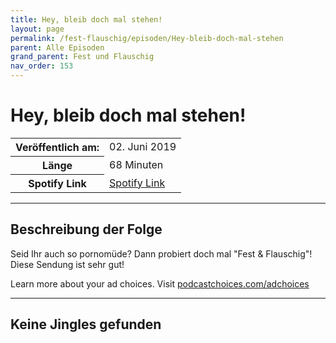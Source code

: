 ```yaml
---
title: Hey, bleib doch mal stehen!
layout: page
permalink: /fest-flauschig/episoden/Hey-bleib-doch-mal-stehen
parent: Alle Episoden
grand_parent: Fest und Flauschig
nav_order: 153
---
```


# Hey, bleib doch mal stehen!
<table class="resp-table dcf-table dcf-table-responsive dcf-table-bordered dcf-table-striped dcf-w-100%">
                    <tbody>
                        <tr>
                            <th scope="row">Veröffentlich am:</th>
                            <td data-label="Veröffentlich am:">02. Juni 2019</td>
                        </tr>
                        <tr>
                            <th scope="row">Länge </th>
                            <td data-label="Länge ">68 Minuten</td>
                        </tr><tr>
                                <th scope="row">Spotify Link</th>
                                <td data-label="Spotify Link"><a href="https://open.spotify.com/episode/3Qzh9f8xTkrFXsv4uFtNzE">Spotify Link</a></td>
                            </tr></tbody>
                </table>

***

## Beschreibung der Folge

<div>
<p>Seid Ihr auch so pornomüde? Dann probiert doch mal "Fest &amp; Flauschig"! Diese Sendung ist sehr gut!</p><p> </p><p>Learn more about your ad choices. Visit <a href="https://podcastchoices.com/adchoices">podcastchoices.com/adchoices</a></p>  
</div>

***

## Keine Jingles gefunden